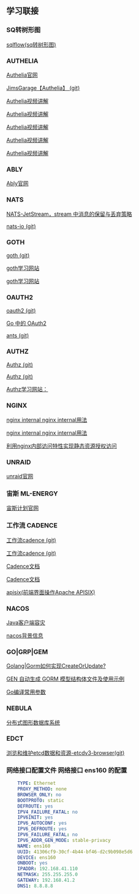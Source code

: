 ## 学习联接

### SQ转树形图
[sqlflow(sq转树形图)](https://sqlflow.gudusoft.com/#/)

### AUTHELIA

[Authelia官网](https://www.authelia.com/)

[JimsGarage【Authelia】 (git)](https://github.com/JamesTurland/JimsGarage)

[Authelia视频讲解](https://www.youtube.com/watch?v=u6H-Qwf4nZA)

[Authelia视频讲解](https://www.youtube.com/watch?v=5KtbmrUwYNQ&list=PLjLkaXQ35321q4IpOpAif7kmoExySwpF-)

[Authelia视频讲解](https://www.youtube.com/watch?v=u6H-Qwf4nZA&list=PLGSF1yrOo4mhTVB-2eqPTGYuOh03fDNN_)

[Authelia视频讲解](https://www.youtube.com/watch?v=IWNypK2WxB0&t=114s)

[Authelia视频讲解](https://www.youtube.com/watch?v=upKaY6VkQqw&t=29s)

### ABLY

[Ably官网](https://ably.com/accounts/52602/apps/87577/getting_started)

### NATS

[NATS-JetStream，stream 中消息的保留与丢弃策略](https://mp.weixin.qq.com/s?__biz=MzU5MjA3MzMzMA==&mid=2247485802&idx=1&sn=2eec827318e762ec0cbaedaa93f3372c&chksm=fe240e77c953876157bd16686197f94090ee62782153bb90a1552b0c09d210af768dd8ed8cdb&cur_album_id=3112902182745522177&scene=189#wechat_redirect)

[nats-io (git)](https://github.com/nats-io/nats.js/issues/461)

### GOTH

[goth (git)](https://github.com/markbates/goth)

[goth学习网站](https://wathsara.medium.com/asgardeo-authentication-with-golang-and-goth-2be8eea7dbe7)

[goth学习网站](https://mehdihadeli.github.io/awesome-go-education/auth-oauth/)

### OAUTH2

[oauth2 (git)](https://github.com/go-oauth2/oauth2)

[Go 中的 OAuth2](https://pkg.go.dev/golang.org/x/oauth2)

[ants (git)](https://github.com/panjf2000/ants)

### AUTHZ

[Authz (git)](https://github.com/eko/authz)

[Authz (git)](https://github.com/eko/authz/tree/master)

[Authz学习网站：](https://mehdihadeli.github.io/awesome-go-education/auth-oauth/)

### NGINX

[nginx internal nginx internal用法](https://blog.51cto.com/u_14224/10180642)

[nginx internal nginx internal用法](https://nginx.org/en/docs/http/ngx_http_core_module.html#internal)

[利用nginx内部访问特性实现静态资源授权访问](https://blog.csdn.net/leftfist/article/details/136262034)

### UNRAID

[unraid官网](https://unraid.net/)

### 宙斯 ML-ENERGY

[宙斯计划官网](https://ml.energy/zeus/)

### 工作流 CADENCE

[工作流cadence (git)](https://github.com/uber/cadence)

[工作流cadence (git)](https://github.com/apache/apisix-dashboard)

[Cadence文档](https://www.instaclustr.com/support/documentation/)

[Cadence文档](https://cadenceworkflow.io/docs/use-cases/provisioning/)

[apisix(前端界面操作Apache APISIX)](https://cadenceworkflow.io/)

### NACOS

[Java客户端容灾](https://nacos.io/docs/v2/guide/user/failover/)

[nacos背景信息](https://nacos.io/zh-cn/blog/apisix.html)

### GO|GRP|GEM

[Golang|Gorm如何实现CreateOrUpdate?](https://www.hackerxiao.online/2023/10/08/gormcreateorupdate/)

[GEN 自动生成 GORM 模型结构体文件及使用示例](https://segmentfault.com/a/1190000042502370?sort=votes)

[Go编译常用参数](https://juejin.cn/post/7096772208999006244)

### NEBULA

[分布式图形数据库系统](https://www.nebula-graph.io/)

### EDCT

[浏览和维护etcd数据和资源-etcdv3-browser(git)](https://github.com/gohutool/boot4go-etcdv3-browser) 

### 网络接口配置文件 网络接口 ens160 的配置

```yaml
    TYPE: Ethernet
    PROXY_METHOD: none
    BROWSER_ONLY: no
    BOOTPROTO: static
    DEFROUTE: yes
    IPV4_FAILURE_FATAL: no
    IPV6INIT: yes
    IPV6_AUTOCONF: yes
    IPV6_DEFROUTE: yes
    IPV6_FAILURE_FATAL: no
    IPV6_ADDR_GEN_MODE: stable-privacy
    NAME: ens160
    UUID: 41306cf9-30cf-4b44-bf46-d2c9b098e5d6
    DEVICE: ens160
    ONBOOT: yes
    IPADDR: 192.168.41.110
    NETMASK: 255.255.255.0
    GATEWAY: 192.168.41.2
    DNS1: 8.8.8.8

